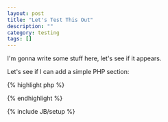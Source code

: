 ```yaml
---
layout: post
title: "Let's Test This Out"
description: ""
category: testing
tags: []
---
```

I'm gonna write some stuff here, let's see if it appears.

Let's see if I can add a simple PHP section:

{% highlight php %}

<?php
echo "Hello World!";
?>

{% endhighlight %}


{% include JB/setup %}
